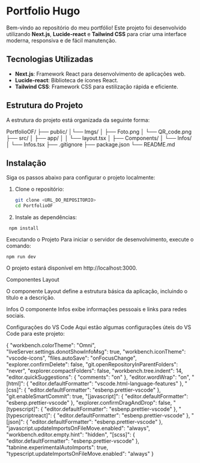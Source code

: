 # Portfolio Hugo

Bem-vindo ao repositório do meu portfólio! Este projeto foi desenvolvido utilizando **Next.js**, **Lucide-react** e **Tailwind CSS** para criar uma interface moderna, responsiva e de fácil manutenção.

## Tecnologias Utilizadas

- **Next.js**: Framework React para desenvolvimento de aplicações web.
- **Lucide-react**: Biblioteca de ícones React.
- **Tailwind CSS**: Framework CSS para estilização rápida e eficiente.

## Estrutura do Projeto

A estrutura do projeto está organizada da seguinte forma:

PortfolioOF/
├── public/
│└── Imgs/
│ ├── Foto.png
│ └── QR_code.png
├── src/
│ ├── app/
│ │ └── layout.tsx
│ ├── Components/
│ └── Infos/
│ └── Infos.tsx
├── .gitignore
├── package.json
└── README.md

## Instalação

Siga os passos abaixo para configurar o projeto localmente:

1. Clone o repositório:
   ```bash
   git clone <URL_DO_REPOSITORIO>
   cd PortfolioOF
   ```
2. Instale as dependências:

```
 npm install
```

Executando o Projeto
Para iniciar o servidor de desenvolvimento, execute o comando:

```
npm run dev
```

O projeto estará disponível em http://localhost:3000.

Componentes
Layout

O componente Layout define a estrutura básica da aplicação, incluindo o título e a descrição.

Infos
O componente Infos exibe informações pessoais e links para redes sociais.

Configurações do VS Code
Aqui estão algumas configurações úteis do VS Code para este projeto:

{
"workbench.colorTheme": "Omni",
"liveServer.settings.donotShowInfoMsg": true,
"workbench.iconTheme": "vscode-icons",
"files.autoSave": "onFocusChange",
"explorer.confirmDelete": false,
"git.openRepositoryInParentFolders": "never",
"explorer.compactFolders": false,
"workbench.tree.indent": 14,
"editor.quickSuggestions": {
"comments": "on"
},
"editor.wordWrap": "on",
"[html]": {
"editor.defaultFormatter": "vscode.html-language-features"
},
"[css]": {
"editor.defaultFormatter": "esbenp.prettier-vscode"
},
"git.enableSmartCommit": true,
"[javascript]": {
"editor.defaultFormatter": "esbenp.prettier-vscode"
},
"explorer.confirmDragAndDrop": false,
"[typescript]": {
"editor.defaultFormatter": "esbenp.prettier-vscode"
},
"[typescriptreact]": {
"editor.defaultFormatter": "esbenp.prettier-vscode"
},
"[json]": {
"editor.defaultFormatter": "esbenp.prettier-vscode"
},
"javascript.updateImportsOnFileMove.enabled": "always",
"workbench.editor.empty.hint": "hidden",
"[scss]": {
"editor.defaultFormatter": "esbenp.prettier-vscode"
},
"tabnine.experimentalAutoImports": true,
"typescript.updateImportsOnFileMove.enabled": "always"
}
